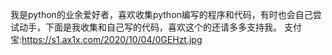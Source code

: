 我是python的业余爱好者，喜欢收集python编写的程序和代码，有时也会自己尝试动手，下面是我收集和自己写的代码，喜欢这个的还请多多支持我。
支付宝:https://s1.ax1x.com/2020/10/04/0GEHzt.jpg
